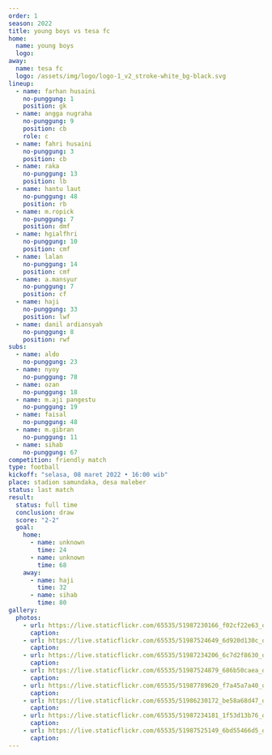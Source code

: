 ```yaml
---
order: 1
season: 2022
title: young boys vs tesa fc
home:
  name: young boys
  logo: 
away:
  name: tesa fc
  logo: /assets/img/logo/logo-1_v2_stroke-white_bg-black.svg
lineup:
  - name: farhan husaini
    no-punggung: 1
    position: gk
  - name: angga nugraha
    no-punggung: 9
    position: cb
    role: c
  - name: fahri husaini
    no-punggung: 3
    position: cb
  - name: raka
    no-punggung: 13
    position: lb
  - name: hantu laut
    no-punggung: 48
    position: rb
  - name: m.ropick
    no-punggung: 7
    position: dmf
  - name: hgialfhri
    no-punggung: 10
    position: cmf
  - name: lalan
    no-punggung: 14
    position: cmf
  - name: a.mansyur
    no-punggung: 7
    position: cf
  - name: haji
    no-punggung: 33
    position: lwf
  - name: danil ardiansyah
    no-punggung: 8
    position: rwf
subs:
  - name: aldo
    no-punggung: 23
  - name: nyoy
    no-punggung: 78
  - name: ozan
    no-punggung: 18
  - name: m.aji pangestu
    no-punggung: 19
  - name: faisal
    no-punggung: 48
  - name: m.gibran
    no-punggung: 11
  - name: sihab
    no-punggung: 67
competition: friendly match
type: football
kickoff: "selasa, 08 maret 2022 • 16:00 wib"
place: stadion samundaka, desa maleber
status: last match
result: 
  status: full time
  conclusion: draw
  score: "2-2"
  goal:
    home:
      - name: unknown
        time: 24
      - name: unknown
        time: 68
    away:
      - name: haji
        time: 32
      - name: sihab
        time: 80
gallery:
  photos:
    - url: https://live.staticflickr.com/65535/51987230166_f02cf22e63_o.jpg
      caption:
    - url: https://live.staticflickr.com/65535/51987524649_6d920d130c_o.jpg
      caption:
    - url: https://live.staticflickr.com/65535/51987234206_6c7d2f8630_o.jpg
      caption:
    - url: https://live.staticflickr.com/65535/51987524879_686b50caea_o.jpg
      caption:
    - url: https://live.staticflickr.com/65535/51987789620_f7a45a7a40_o.jpg
      caption:
    - url: https://live.staticflickr.com/65535/51986230172_be58a68d47_o.jpg
      caption:
    - url: https://live.staticflickr.com/65535/51987234181_1f53d13b76_o.jpg
      caption:
    - url: https://live.staticflickr.com/65535/51987525149_6bd55466d5_o.jpg
      caption:
---
```

